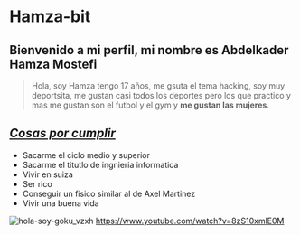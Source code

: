 # Hamza-bit
## Bienvenido a mi perfil, mi nombre es Abdelkader Hamza Mostefi
>Hola, soy Hamza tengo 17 años, me gsuta el tema hacking, soy muy deportsita, me gustan casi todos los deportes pero los que practico y mas me gustan son el futbol y el gym y **me gustan las mujeres**.

## *<ins>Cosas por cumplir<ins>*
- Sacarme el ciclo medio y superior
- Sacarme el titutlo de ingnieria informatica
- Vivir en suiza
- Ser rico
- Conseguir un fisico similar al de Axel Martinez
- Vivir una buena vida

![hola-soy-goku_vzxh](https://github.com/user-attachments/assets/62f3f60f-29d6-4a01-8095-bc4451a52f89)
https://www.youtube.com/watch?v=8zS10xmlE0M
